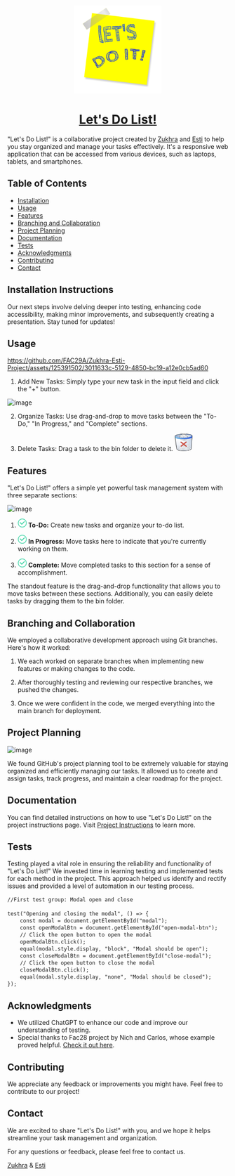<div align="center">
  
  <img src="images/note1.png" alt="Logo" width="200" height="200">
  
# [Let's Do List!](fac29a.github.io/Zukhra-Esti-Project)

</div>

"Let's Do List!" is a collaborative project created by [Zukhra](https://github.com/Zu18) and [Esti](https://github.com/Estishi87) to help you stay organized and manage your tasks effectively. It's a responsive web application that can be accessed from various devices, such as laptops, tablets, and smartphones.

## Table of Contents

- [Installation](#Installation-Instructions)
- [Usage](#usage)
- [Features](#features)
- [Branching and Collaboration](#branching-and-collaboration)
- [Project Planning](#project-planning)
- [Documentation](#documentation)
- [Tests](#tests)
- [Acknowledgments](#Acknowledgments)
- [Contributing](#contributing)
- [Contact](#contact)

## Installation Instructions

Our next steps involve delving deeper into testing, enhancing code accessibility, making minor improvements, and subsequently creating a presentation. Stay tuned for updates!

## Usage

https://github.com/FAC29A/Zukhra-Esti-Project/assets/125391502/3011633c-5129-4850-bc19-a12e0cb5ad60

1. Add New Tasks: Simply type your new task in the input field and click the "+" button.

![image](https://github.com/FAC29A/Zukhra-Esti-Project/assets/125391502/adaaa78b-f079-41f6-a7d0-11caec2d3829)


2. Organize Tasks: Use drag-and-drop to move tasks between the "To-Do," "In Progress," and "Complete" sections.

3. Delete Tasks: Drag a task to the bin folder to delete it.  <img src="images/bin.png" alt="Logo" width="40" height="40">

## Features

"Let's Do List!" offers a simple yet powerful task management system with three separate sections:

![image](https://github.com/FAC29A/Zukhra-Esti-Project/assets/125391502/c06e589b-a489-4a38-9c98-6337520707af)

1. <img src="images/v.png" alt="Logo" width="20" height="20"> **To-Do:** Create new tasks and organize your to-do list.

2. <img src="images/v.png" alt="Logo" width="20" height="20"> **In Progress:** Move tasks here to indicate that you're currently working on them.

3. <img src="images/v.png" alt="Logo" width="20" height="20"> **Complete:** Move completed tasks to this section for a sense of accomplishment.

The standout feature is the drag-and-drop functionality that allows you to move tasks between these sections. Additionally, you can easily delete tasks by dragging them to the bin folder.

## Branching and Collaboration

We employed a collaborative development approach using Git branches. Here's how it worked:

1. We each worked on separate branches when implementing new features or making changes to the code.

2. After thoroughly testing and reviewing our respective branches, we pushed the changes.

3. Once we were confident in the code, we merged everything into the main branch for deployment.

## Project Planning

![image](https://github.com/FAC29A/Zukhra-Esti-Project/assets/125391502/846c8261-68de-4284-875a-6fbb4be27d4c)


We found GitHub's project planning tool to be extremely valuable for staying organized and efficiently managing our tasks. It allowed us to create and assign tasks, track progress, and maintain a clear roadmap for the project.

## Documentation

You can find detailed instructions on how to use "Let's Do List!" on the project instructions page. Visit [Project Instructions](https://learn.foundersandcoders.com/course/syllabus/foundation/testing/project/) to learn more.

## Tests

Testing played a vital role in ensuring the reliability and functionality of "Let's Do List!" We invested time in learning testing and implemented tests for each method in the project. This approach helped us identify and rectify issues and provided a level of automation in our testing process.

```
//First test group: Modal open and close

test("Opening and closing the modal", () => {
    const modal = document.getElementById("modal");
    const openModalBtn = document.getElementById("open-modal-btn");
    // Click the open button to open the modal
    openModalBtn.click();
    equal(modal.style.display, "block", "Modal should be open");
    const closeModalBtn = document.getElementById("close-modal");
    // Click the open button to close the modal
    closeModalBtn.click();
    equal(modal.style.display, "none", "Modal should be closed");
});
```

## Acknowledgments

- We utilized ChatGPT to enhance our code and improve our understanding of testing.
- Special thanks to Fac28 project by Nich and Carlos, whose example proved helpful. [Check it out here](https://github.com/fac28/todo-list-nicarlos).

## Contributing

We appreciate any feedback or improvements you might have. Feel free to contribute to our project!

## Contact

We are excited to share "Let's Do List!" with you, and we hope it helps streamline your task management and organization.

For any questions or feedback, please feel free to contact us.

[Zukhra](https://www.linkedin.com/in/zukhra-galieva/) & [Esti](https://www.linkedin.com/in/ester-shimony/)
